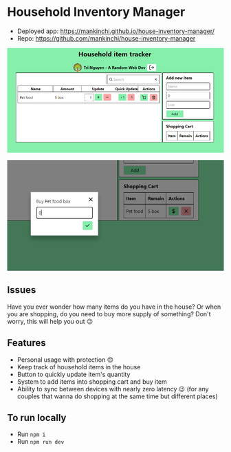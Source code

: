 # Household Inventory Manager

-   Deployed app: https://mankinchi.github.io/house-inventory-manager/
-   Repo: https://github.com/mankinchi/house-inventory-manager

![photo](./images/ex1.png)

![photo](./images/ex2.png)

## Issues

Have you ever wonder how many items do you have in the house? Or when you are shopping, do you need to buy more supply of something? Don't worry, this will help you out 😉

## Features

-   Personal usage with protection 😊
-   Keep track of household items in the house
-   Button to quickly update item's quantity
-   System to add items into shopping cart and buy item
-   Ability to sync between devices with nearly zero latency 😉 (for any couples that wanna do shopping at the same time but different places)

## To run locally

-   Run `npm i`
-   Run `npm run dev`
